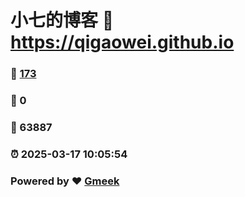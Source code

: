 # 小七的博客 :link: https://qigaowei.github.io 
### :page_facing_up: [173](https://qigaowei.github.io/tag.html) 
### :speech_balloon: 0 
### :hibiscus: 63887 
### :alarm_clock: 2025-03-17 10:05:54 
### Powered by :heart: [Gmeek](https://github.com/Meekdai/Gmeek)
